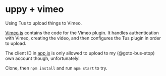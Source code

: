 # uppy + vimeo

Using Tus to upload things to Vimeo.

[Vimeo.js](./Vimeo.js) contains the code for the Vimeo plugin. It handles authentication with Vimeo, creating the video, and then configures the Tus plugin in order to upload.

The client ID in [app.js](./app.js) is only allowed to upload to my (@goto-bus-stop) own account though, unfortunately!

Clone, then `npm install` and run `npm start` to try.
